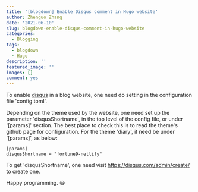 ```yaml
---
title: '[blogdown] Enable Disqus comment in Hugo website'
author: Zhenguo Zhang
date: '2021-06-10'
slug: blogdown-enable-disqus-comment-in-hugo-website
categories:
  - Blogging
tags:
  - blogdown
  - Hugo
description: ''
featured_image: ''
images: []
comment: yes
---
```


To enable [disqus](https://disqus.com/) in a blog website,
one need do setting in the configuration file 'config.toml'.

Depending on the theme used by the website, one need set
up the parameter 'disqusShortname', in the top level of
the config file, or under '[params]' section. The best
place to check this is to read the theme's github page
for configuration. For the theme 'diary', it need be under
'[params]', as below:

```
[params]
disqusShortname = "fortune9-netlify"
```

To get 'disqusShortname', one need visit https://disqus.com/admin/create/ to create one.

Happy programming. :smiley:
